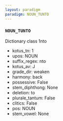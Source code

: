 ```yaml
---
layout: paradigm
paradigm: NOUN_TUNTO
---
```

### ` NOUN_TUNTO `

Dictionary class 1nto
* kotus_tn: 1
* upos: NOUN
* suffix_regex: nto
* kotus_av: J
* grade_dir: weaken
* harmony: back
* possessive: False
* stem_diphthong: None
* deletion: to
* plurale_tantum: False
* clitics: False
* pos: NOUN
* stem_vowel: None
